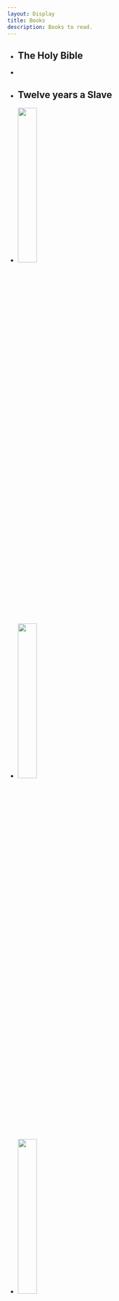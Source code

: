 ```yaml
---
layout: Display
title: Books
description: Books to read.
---
```

<ul>
<li class="bible"><h2 class="book">The Holy Bible</h2></li>
<li>

<li class="twelve-years-a-slave"><h2 class="book">Twelve years a Slave</h2></li>




<li>
<img style="width:30%;" src="https://alittleblogofbooks.files.wordpress.com/2015/02/being-mortal.jpg">
</li>
<li>
<img style="width:30%;" src="http://ecx.images-amazon.com/images/I/511sd0MHCNL._SY344_BO1,204,203,200_.jpg">
</li>
<li>
<img style="width:30%;" src="http://ecx.images-amazon.com/images/I/41Qx%2BidkxsL.jpg">
</li>
</ul>







